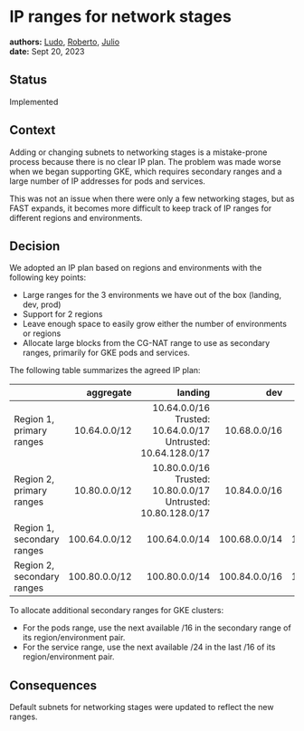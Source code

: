 # IP ranges for network stages

**authors:** [Ludo](https://github.com/ludoo), [Roberto](https://github.com/drebes), [Julio](https://github.com/jccb) \
**date:** Sept 20, 2023

## Status

Implemented

## Context

Adding or changing subnets to networking stages is a mistake-prone process because there is no clear IP plan. The problem was made worse when we began supporting GKE, which requires secondary ranges and a large number of IP addresses for pods and services.

This was not an issue when there were only a few networking stages, but as FAST expands, it becomes more difficult to keep track of IP ranges for different regions and environments.

## Decision

We adopted an IP plan based on regions and environments with the following key points:

- Large ranges for the 3 environments we have out of the box (landing, dev, prod)
- Support for 2 regions
- Leave enough space to easily grow either the number of environments or regions
- Allocate large blocks from the CG-NAT range to use as secondary ranges, primarily for GKE pods and services.

The following table summarizes the agreed IP plan:

|                            |     aggregate |                                                            landing |           dev |          prod |
|----------------------------|--------------:|-------------------------------------------------------------------:|--------------:|--------------:|
| Region 1, primary ranges   |  10.64.0.0/12 | 10.64.0.0/16<br>Trusted: 10.64.0.0/17<br>Untrusted: 10.64.128.0/17 |  10.68.0.0/16 |  10.72.0.0/16 |
| Region 2, primary ranges   |  10.80.0.0/12 | 10.80.0.0/16<br>Trusted: 10.80.0.0/17<br>Untrusted: 10.80.128.0/17 |  10.84.0.0/16 |  10.88.0.0/16 |
| Region 1, secondary ranges | 100.64.0.0/12 |                                                      100.64.0.0/14 | 100.68.0.0/14 | 100.72.0.0/14 |
| Region 2, secondary ranges | 100.80.0.0/12 |                                                      100.80.0.0/14 | 100.84.0.0/16 | 100.88.0.0/14 |

To allocate additional secondary ranges for GKE clusters:

- For the pods range, use the next available /16 in the secondary range of its region/environment pair.
- For the service range, use the next available /24 in the last /16 of its region/environment pair.

## Consequences

Default subnets for networking stages were updated to reflect the new ranges.
